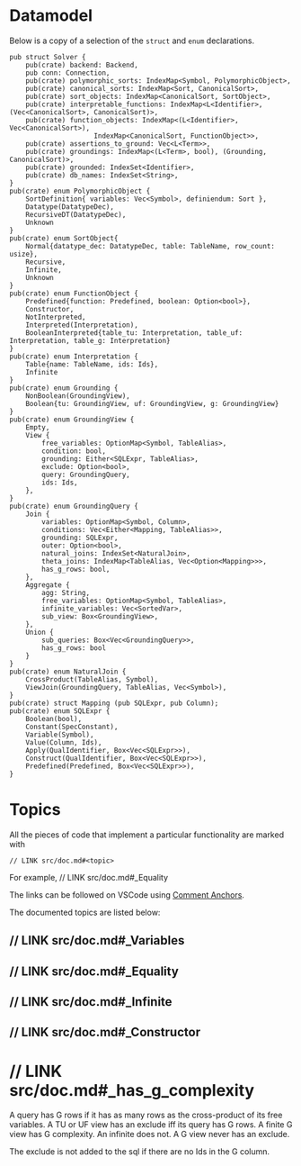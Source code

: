 # Datamodel

Below is a copy of a selection of the `struct` and `enum` declarations.

```
pub struct Solver {
    pub(crate) backend: Backend,
    pub conn: Connection,
    pub(crate) polymorphic_sorts: IndexMap<Symbol, PolymorphicObject>,
    pub(crate) canonical_sorts: IndexMap<Sort, CanonicalSort>,
    pub(crate) sort_objects: IndexMap<CanonicalSort, SortObject>,
    pub(crate) interpretable_functions: IndexMap<L<Identifier>, (Vec<CanonicalSort>, CanonicalSort)>,
    pub(crate) function_objects: IndexMap<(L<Identifier>, Vec<CanonicalSort>),
				     IndexMap<CanonicalSort, FunctionObject>>,
    pub(crate) assertions_to_ground: Vec<L<Term>>,
    pub(crate) groundings: IndexMap<(L<Term>, bool), (Grounding, CanonicalSort)>,
    pub(crate) grounded: IndexSet<Identifier>,
    pub(crate) db_names: IndexSet<String>,
}
pub(crate) enum PolymorphicObject {
    SortDefinition{ variables: Vec<Symbol>, definiendum: Sort },
    Datatype(DatatypeDec),
    RecursiveDT(DatatypeDec),
    Unknown
}
pub(crate) enum SortObject{
    Normal{datatype_dec: DatatypeDec, table: TableName, row_count: usize},
    Recursive,
    Infinite,
    Unknown
}
pub(crate) enum FunctionObject {
    Predefined{function: Predefined, boolean: Option<bool>},
    Constructor,
    NotInterpreted,
    Interpreted(Interpretation),
    BooleanInterpreted{table_tu: Interpretation, table_uf: Interpretation, table_g: Interpretation}
}
pub(crate) enum Interpretation {
    Table{name: TableName, ids: Ids},
    Infinite
}
pub(crate) enum Grounding {
    NonBoolean(GroundingView),
    Boolean{tu: GroundingView, uf: GroundingView, g: GroundingView}
}
pub(crate) enum GroundingView {
    Empty,
    View {
        free_variables: OptionMap<Symbol, TableAlias>,
        condition: bool,
        grounding: Either<SQLExpr, TableAlias>,
        exclude: Option<bool>,
        query: GroundingQuery,
        ids: Ids,
    },
}
pub(crate) enum GroundingQuery {
    Join {
        variables: OptionMap<Symbol, Column>,
        conditions: Vec<Either<Mapping, TableAlias>>,
        grounding: SQLExpr,
        outer: Option<bool>,
        natural_joins: IndexSet<NaturalJoin>,
        theta_joins: IndexMap<TableAlias, Vec<Option<Mapping>>>,
        has_g_rows: bool,
    },
    Aggregate {
        agg: String,
        free_variables: OptionMap<Symbol, TableAlias>,
        infinite_variables: Vec<SortedVar>,
        sub_view: Box<GroundingView>,
    },
    Union {
        sub_queries: Box<Vec<GroundingQuery>>,
        has_g_rows: bool
    }
}
pub(crate) enum NaturalJoin {
    CrossProduct(TableAlias, Symbol),
    ViewJoin(GroundingQuery, TableAlias, Vec<Symbol>),
}
pub(crate) struct Mapping (pub SQLExpr, pub Column);
pub(crate) enum SQLExpr {
    Boolean(bool),
    Constant(SpecConstant),
    Variable(Symbol),
    Value(Column, Ids),
    Apply(QualIdentifier, Box<Vec<SQLExpr>>),
    Construct(QualIdentifier, Box<Vec<SQLExpr>>),
    Predefined(Predefined, Box<Vec<SQLExpr>>),
}
```

# Topics

All the pieces of code that implement a particular functionality are marked with

```
// LINK src/doc.md#<topic>
```

For example, // LINK src/doc.md#_Equality

The links can be followed on VSCode using [Comment Anchors](https://marketplace.visualstudio.com/items?itemName=ExodiusStudios.comment-anchors).

The documented topics are listed below:

## // LINK src/doc.md#_Variables

## // LINK src/doc.md#_Equality

## // LINK src/doc.md#_Infinite

## // LINK src/doc.md#_Constructor

# // LINK src/doc.md#_has_g_complexity

A query has G rows if it has as many rows as the cross-product of its free variables.
A TU or UF view has an exclude iff its query has G rows.
A finite G view has G complexity.  An infinite does not.
A G view never has an exclude.

The exclude is not added to the sql if there are no Ids in the G column.
